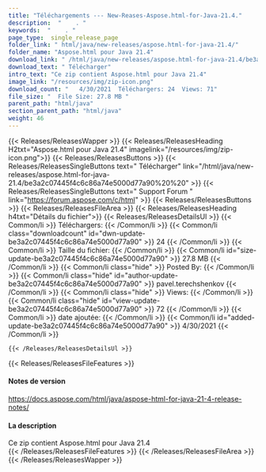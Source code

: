 ```yaml
---
title: "Téléchargements --- New-Reases-Aspose.html-for-Java-21.4." 
description:  "    . " 
keywords:  "    . " 
page_type:  single_release_page
folder_link: " html/java/new-releases/aspose.html-for-java-21.4/"
folder_name: "Aspose.html pour Java 21.4"
download_link: " /html/java/new-releases/aspose.html-for-java-21.4/be3a2c07445f4c6c86a74e5000d77a90"
download_text: " Télécharger"
intro_text: "Ce zip contient Aspose.html pour Java 21.4"
image_link: "/resources/img/zip-icon.png"
download_count: "   4/30/2021  Téléchargers: 24  Views: 71"
file_size: "  File Size: 27.8 MB "
parent_path: "html/java"
section_parent_path: "html/java"
weight: 46
---
```


{{< Releases/ReleasesWapper >}}
  {{< Releases/ReleasesHeading H2txt="Aspose.html pour Java 21.4" imagelink="/resources/img/zip-icon.png">}}
  {{< Releases/ReleasesButtons >}}
    {{< Releases/ReleasesSingleButtons text=" Télécharger" link="/html/java/new-releases/aspose.html-for-java-21.4/be3a2c07445f4c6c86a74e5000d77a90%20%20" >}}
    {{< Releases/ReleasesSingleButtons text=" Support Forum " link="https://forum.aspose.com/c/html" >}}
  {{< Releases/ReleasesButtons >}}
  {{< Releases/ReleasesFileArea >}}
    {{< Releases/ReleasesHeading h4txt="Détails du fichier">}}
    {{< Releases/ReleasesDetailsUl >}}
            {{< Common/li  >}} Téléchargers: {{< /Common/li >}} 
      {{< Common/li class="downloadcount" id="dwn-update-be3a2c07445f4c6c86a74e5000d77a90" >}} 24 {{< /Common/li >}} 
      {{< Common/li  >}} Taille du fichier: {{< /Common/li >}} 
      {{< Common/li id="size-update-be3a2c07445f4c6c86a74e5000d77a90" >}} 27.8 MB {{< /Common/li >}} 
      {{< Common/li  class="hide" >}} Posted By: {{< /Common/li >}} 
      {{< Common/li class="hide" id="author-update-be3a2c07445f4c6c86a74e5000d77a90" >}} pavel.terechshenkov {{< /Common/li >}} 
      {{< Common/li class="hide"  >}} Views: {{< /Common/li >}} 
      {{< Common/li class="hide" id="view-update-be3a2c07445f4c6c86a74e5000d77a90" >}} 72 {{< /Common/li >}} 
      {{< Common/li  >}} date ajoutée: {{< /Common/li >}} 
      {{< Common/li id="added-update-be3a2c07445f4c6c86a74e5000d77a90" >}} 4/30/2021 {{< /Common/li >}} 

    {{< /Releases/ReleasesDetailsUl >}}

  {{< Releases/ReleasesFileFeatures >}}
      <h4>Notes de version</h4><div><a href="https://docs.aspose.com/html/java/aspose-html-for-java-21-4-release-notes/">https://docs.aspose.com/html/java/aspose-html-for-java-21-4-release-notes/</a></div><h4>La description</h4><div class="HTMLDescription">Ce zip contient Aspose.html pour Java 21.4</div>
  {{< /Releases/ReleasesFileFeatures >}}
 {{< /Releases/ReleasesFileArea >}}
{{< /Releases/ReleasesWapper >}}


